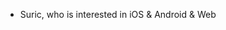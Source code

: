 - Suric, who is interested in iOS & Android & Web

<!---
suricforever/suricforever is a ✨ special ✨ repository because its `README.md` (this file) appears on your GitHub profile.
You can click the Preview link to take a look at your changes.
--->
